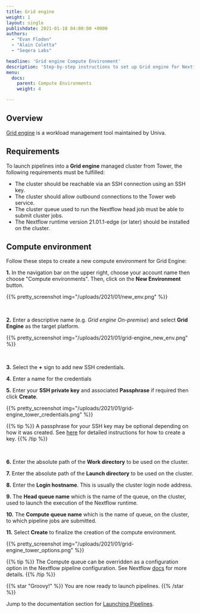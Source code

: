 ```yaml
---
title: Grid engine
weight: 1
layout: single
publishdate: 2021-01-18 04:00:00 +0000
authors:
  - "Evan Floden"
  - "Alain Coletta"
  - "Seqera Labs"

headline: 'Grid engine Compute Environment'
description: 'Step-by-step instructions to set up Grid engine for Nextflow Tower.'
menu:
  docs:
    parent: Compute Environments
    weight: 4

---
```

## Overview

[Grid engine](https://www.univa.com/products/univa-grid-engine.php) is a workload management tool maintained by Univa.

## Requirements

To launch pipelines into a **Grid engine** managed cluster from Tower, the following requirements must be fulfilled:

* The cluster should be reachable via an SSH connection using an SSH key.
* The cluster should allow outbound connections to the Tower web service.
* The cluster queue used to run the Nextflow head job must be able to submit cluster jobs.
* The Nextflow runtime version 21.01.1-edge (or later) should be installed on the cluster.


## Compute environment

Follow these steps to create a new compute environment for Grid Engine:

**1.** In the navigation bar on the upper right, choose your account name then choose "Compute environments". Then, click on the **New Environment** button.

{{% pretty_screenshot img="/uploads/2021/01/new_env.png" %}}

<br>

**2.** Enter a descriptive name (e.g. *Grid engine On-premise*) and select **Grid Engine** as the target platform.

{{% pretty_screenshot img="/uploads/2021/01/grid-engine_new_env.png" %}}

<br>

**3.** Select the **+** sign to add new SSH credentials.

**4.** Enter a name for the credentials

**5.** Enter your **SSH private key** and associated **Passphrase** if required then click **Create**.

{{% pretty_screenshot img="/uploads/2021/01/grid-engine_tower_credentials.png" %}}

{{% tip %}}
A passphrase for your SSH key may be optional depending on how it was created. See [here](https://docs.github.com/en/free-pro-team@latest/github/authenticating-to-github/generating-a-new-ssh-key-and-adding-it-to-the-ssh-agent) for detailed instructions for how to create a key.
{{% /tip %}}

<br>

**6.** Enter the absolute path of the **Work directory** to be used on the cluster.

**7.** Enter the absolute path of the **Launch directory** to be used on the cluster.

**8.** Enter the **Login hostname**. This is usually the cluster login node address.

**9.** The **Head queue name** which is the name of the queue, on the cluster, used to launch the execution of the Nextflow runtime.

**10.** The **Compute queue name** which is the name of queue, on the cluster, to which pipeline jobs are submitted.

**11.** Select **Create** to finalize the creation of the compute environment.

{{% pretty_screenshot img="/uploads/2021/01/grid-engine_tower_options.png" %}}

{{% tip %}}
The Compute queue can be overridden as a configuration option in the Nextflow pipeline configuration. See Nextflow [docs](https://www.nextflow.io/docs/latest/process.html#queue) for more details.
{{% /tip %}}

{{% star "Groovy!" %}}
You are now ready to launch pipelines.
{{% /star %}}

Jump to the documentation section for [Launching Pipelines](/docs/launch/overview/).
